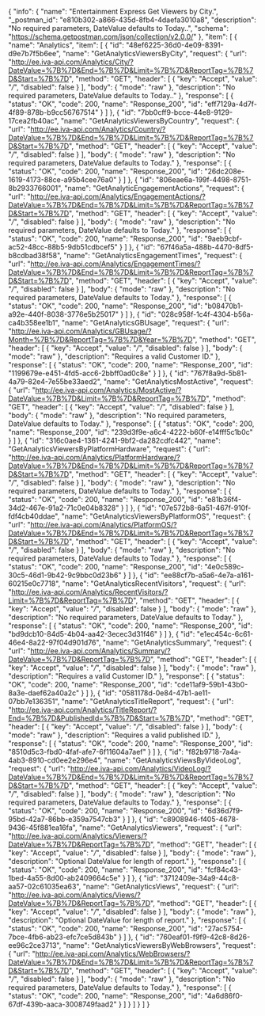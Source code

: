 {
  "info": {
    "name": "Entertainment Express Get Viewers by City.",
    "_postman_id": "e810b302-a866-435d-8fb4-4daefa3010a8",
    "description": "No required parameters, DateValue defaults to Today..",
    "schema": "https://schema.getpostman.com/json/collection/v2.0.0/"
  },
  "item": [
    {
      "name": "Analytics",
      "item": [
        {
          "id": "48ef6225-36d0-4e09-8391-d9e7b7f5b6ee",
          "name": "GetAnalyticsViewersByCity",
          "request": {
            "url": "http://ee.iva-api.com/Analytics/City/?DateValue=%7B%7D&End=%7B%7D&Limit=%7B%7D&ReportTag=%7B%7D&Start=%7B%7D",
            "method": "GET",
            "header": [
              {
                "key": "Accept",
                "value": "*/*",
                "disabled": false
              }
            ],
            "body": {
              "mode": "raw"
            },
            "description": "No required parameters, DateValue defaults to Today.."
          },
          "response": [
            {
              "status": "OK",
              "code": 200,
              "name": "Response_200",
              "id": "eff7129a-4d7f-4f89-878b-b9cc56767514"
            }
          ]
        },
        {
          "id": "7bb0cff9-bcce-44e8-9129-17cea2fb40ac",
          "name": "GetAnalyticsViewersByCountry",
          "request": {
            "url": "http://ee.iva-api.com/Analytics/Country/?DateValue=%7B%7D&End=%7B%7D&Limit=%7B%7D&ReportTag=%7B%7D&Start=%7B%7D",
            "method": "GET",
            "header": [
              {
                "key": "Accept",
                "value": "*/*",
                "disabled": false
              }
            ],
            "body": {
              "mode": "raw"
            },
            "description": "No required parameters, DateValue defaults to Today."
          },
          "response": [
            {
              "status": "OK",
              "code": 200,
              "name": "Response_200",
              "id": "26dc208e-1619-4173-88ce-a95b4cee76a0"
            }
          ]
        },
        {
          "id": "806eae6a-199f-4498-8751-8b2933766001",
          "name": "GetAnalyticEngagementActions",
          "request": {
            "url": "http://ee.iva-api.com/Analytics/EngagementActions/?DateValue=%7B%7D&End=%7B%7D&Limit=%7B%7D&ReportTag=%7B%7D&Start=%7B%7D",
            "method": "GET",
            "header": [
              {
                "key": "Accept",
                "value": "*/*",
                "disabled": false
              }
            ],
            "body": {
              "mode": "raw"
            },
            "description": "No required parameters, DateValue defaults to Today."
          },
          "response": [
            {
              "status": "OK",
              "code": 200,
              "name": "Response_200",
              "id": "9aeb9cbf-ac52-48cc-88b5-9db51cdbcef5"
            }
          ]
        },
        {
          "id": "67f46a5a-488b-4470-8df5-b8cdbad38f58",
          "name": "GetAnalyticsEngagementTimes",
          "request": {
            "url": "http://ee.iva-api.com/Analytics/EngagementTimes/?DateValue=%7B%7D&End=%7B%7D&Limit=%7B%7D&ReportTag=%7B%7D&Start=%7B%7D",
            "method": "GET",
            "header": [
              {
                "key": "Accept",
                "value": "*/*",
                "disabled": false
              }
            ],
            "body": {
              "mode": "raw"
            },
            "description": "No required parameters, DateValue defaults to Today."
          },
          "response": [
            {
              "status": "OK",
              "code": 200,
              "name": "Response_200",
              "id": "b08470b1-a92e-440f-8038-3776e5b25017"
            }
          ]
        },
        {
          "id": "028c958f-1c4f-4304-b56a-ca4b358ee1b1",
          "name": "GetAnalyticsGBUsage",
          "request": {
            "url": "http://ee.iva-api.com/Analytics/GBUsage/?Month=%7B%7D&ReportTag=%7B%7D&Year=%7B%7D",
            "method": "GET",
            "header": [
              {
                "key": "Accept",
                "value": "*/*",
                "disabled": false
              }
            ],
            "body": {
              "mode": "raw"
            },
            "description": "Requires a valid Customer ID."
          },
          "response": [
            {
              "status": "OK",
              "code": 200,
              "name": "Response_200",
              "id": "1199679e-e451-4fd5-acc6-2bbff0ad0c8e"
            }
          ]
        },
        {
          "id": "767f8a9d-5b81-4a79-82e4-7e55be33aed2",
          "name": "GetAnalyticsMostActive",
          "request": {
            "url": "http://ee.iva-api.com/Analytics/MostActive/?DateValue=%7B%7D&Limit=%7B%7D&ReportTag=%7B%7D",
            "method": "GET",
            "header": [
              {
                "key": "Accept",
                "value": "*/*",
                "disabled": false
              }
            ],
            "body": {
              "mode": "raw"
            },
            "description": "No required parameters, DateValue defaults to Today."
          },
          "response": [
            {
              "status": "OK",
              "code": 200,
              "name": "Response_200",
              "id": "239d3f9e-a6c4-4222-b60f-e14fff5c1b0c"
            }
          ]
        },
        {
          "id": "316c0ae4-1361-4241-9bf2-da282cdfc442",
          "name": "GetAnalyticsViewersByPlatformHardware",
          "request": {
            "url": "http://ee.iva-api.com/Analytics/PlatformHardware/?DateValue=%7B%7D&End=%7B%7D&Limit=%7B%7D&ReportTag=%7B%7D&Start=%7B%7D",
            "method": "GET",
            "header": [
              {
                "key": "Accept",
                "value": "*/*",
                "disabled": false
              }
            ],
            "body": {
              "mode": "raw"
            },
            "description": "No required parameters, DateValue defaults to Today."
          },
          "response": [
            {
              "status": "OK",
              "code": 200,
              "name": "Response_200",
              "id": "e81b36f4-34d2-467e-91a2-71c0e04b8328"
            }
          ]
        },
        {
          "id": "07e572b8-6a51-467f-910f-fdf4cb40ddae",
          "name": "GetAnalyticsViewersByPlatformOS",
          "request": {
            "url": "http://ee.iva-api.com/Analytics/PlatformOS/?DateValue=%7B%7D&End=%7B%7D&Limit=%7B%7D&ReportTag=%7B%7D&Start=%7B%7D",
            "method": "GET",
            "header": [
              {
                "key": "Accept",
                "value": "*/*",
                "disabled": false
              }
            ],
            "body": {
              "mode": "raw"
            },
            "description": "No required parameters, DateValue defaults to Today."
          },
          "response": [
            {
              "status": "OK",
              "code": 200,
              "name": "Response_200",
              "id": "4e0c589c-30c5-46d1-9b42-9c9bbc0d23b6"
            }
          ]
        },
        {
          "id": "ee88cf7b-a5a6-4e7a-a161-60215e0c7718",
          "name": "GetAnalyticsRecentVisitors",
          "request": {
            "url": "http://ee.iva-api.com/Analytics/RecentVisitors/?Limit=%7B%7D&ReportTag=%7B%7D",
            "method": "GET",
            "header": [
              {
                "key": "Accept",
                "value": "*/*",
                "disabled": false
              }
            ],
            "body": {
              "mode": "raw"
            },
            "description": "No required parameters, DateValue defaults to Today."
          },
          "response": [
            {
              "status": "OK",
              "code": 200,
              "name": "Response_200",
              "id": "bd9dcb10-84d5-4b04-aa42-3ecec3d31f46"
            }
          ]
        },
        {
          "id": "e1ec454c-6c61-46e4-8a22-97f04d901d76",
          "name": "GetAnalyticsSummary",
          "request": {
            "url": "http://ee.iva-api.com/Analytics/Summary/?DateValue=%7B%7D&ReportTag=%7B%7D",
            "method": "GET",
            "header": [
              {
                "key": "Accept",
                "value": "*/*",
                "disabled": false
              }
            ],
            "body": {
              "mode": "raw"
            },
            "description": "Requires a valid Customer ID."
          },
          "response": [
            {
              "status": "OK",
              "code": 200,
              "name": "Response_200",
              "id": "cde11af9-59b1-43b0-8a3e-daef62a40a2c"
            }
          ]
        },
        {
          "id": "0581178d-0e84-47b1-ae11-07bb7e136351",
          "name": "GetAnalyticsTitleReport",
          "request": {
            "url": "http://ee.iva-api.com/Analytics/TitleReport/?End=%7B%7D&PublishedId=%7B%7D&Start=%7B%7D",
            "method": "GET",
            "header": [
              {
                "key": "Accept",
                "value": "*/*",
                "disabled": false
              }
            ],
            "body": {
              "mode": "raw"
            },
            "description": "Requires a valid published ID."
          },
          "response": [
            {
              "status": "OK",
              "code": 200,
              "name": "Response_200",
              "id": "8510d5c3-fbd0-4faf-afe7-6f11604a7aef"
            }
          ]
        },
        {
          "id": "f82b9718-7a4a-4ab3-8910-cd0ee2e296e4",
          "name": "GetAnalyticsViewsByVideoLog",
          "request": {
            "url": "http://ee.iva-api.com/Analytics/VideoLog/?DateValue=%7B%7D&End=%7B%7D&Limit=%7B%7D&ReportTag=%7B%7D&Start=%7B%7D",
            "method": "GET",
            "header": [
              {
                "key": "Accept",
                "value": "*/*",
                "disabled": false
              }
            ],
            "body": {
              "mode": "raw"
            },
            "description": "No required parameters, DateValue defaults to Today."
          },
          "response": [
            {
              "status": "OK",
              "code": 200,
              "name": "Response_200",
              "id": "6d36d7f9-95bd-42a7-86bb-e359a7547cb3"
            }
          ]
        },
        {
          "id": "c8908946-f405-4678-9436-45f881ea16fa",
          "name": "GetAnalyticsViewers",
          "request": {
            "url": "http://ee.iva-api.com/Analytics/Viewers/?DateValue=%7B%7D&ReportTag=%7B%7D",
            "method": "GET",
            "header": [
              {
                "key": "Accept",
                "value": "*/*",
                "disabled": false
              }
            ],
            "body": {
              "mode": "raw"
            },
            "description": "Optional DateValue for length of report."
          },
          "response": [
            {
              "status": "OK",
              "code": 200,
              "name": "Response_200",
              "id": "fcf84c43-1bed-4a55-8d00-ab2409664c5e"
            }
          ]
        },
        {
          "id": "3712409e-34a9-44c8-aa57-02c61035ea63",
          "name": "GetAnalyticsViews",
          "request": {
            "url": "http://ee.iva-api.com/Analytics/Views/?DateValue=%7B%7D&ReportTag=%7B%7D",
            "method": "GET",
            "header": [
              {
                "key": "Accept",
                "value": "*/*",
                "disabled": false
              }
            ],
            "body": {
              "mode": "raw"
            },
            "description": "Optional DateValue for length of report."
          },
          "response": [
            {
              "status": "OK",
              "code": 200,
              "name": "Response_200",
              "id": "27ac5754-7bce-4fb6-ab23-efc7ce5d843b"
            }
          ]
        },
        {
          "id": "760eaf01-f9f9-42c8-8d26-ee96c2ce3713",
          "name": "GetAnalyticsViewersByWebBrowsers",
          "request": {
            "url": "http://ee.iva-api.com/Analytics/WebBrowsers/?DateValue=%7B%7D&End=%7B%7D&Limit=%7B%7D&ReportTag=%7B%7D&Start=%7B%7D",
            "method": "GET",
            "header": [
              {
                "key": "Accept",
                "value": "*/*",
                "disabled": false
              }
            ],
            "body": {
              "mode": "raw"
            },
            "description": "No required parameters, DateValue defaults to Today."
          },
          "response": [
            {
              "status": "OK",
              "code": 200,
              "name": "Response_200",
              "id": "4a6d86f0-67df-439b-aaca-3008749faad2"
            }
          ]
        }
      ]
    }
  ]
}